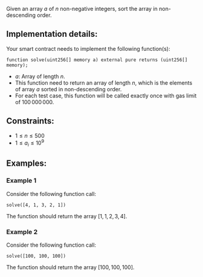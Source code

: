 Given an array $a$ of $n$ non-negative integers, sort the array in non-descending order.

## Implementation details:

Your smart contract needs to implement the following function(s):
```
function solve(uint256[] memory a) external pure returns (uint256[] memory);
```
- $a$: Array of length $n$.
- This function need to return an array of length $n$, which is the elements of array $a$ sorted in non-descending order.
- For each test case, this function will be called exactly once with gas limit of $100\,000\,000$.

## Constraints:
- $1 \le n \le 500$
- $1 \le a_i \le 10^{9}$

## Examples:

### Example 1

Consider the following function call:

```
solve([4, 1, 3, 2, 1])
```

The function should return the array $[1, 1, 2, 3, 4]$.

### Example 2

Consider the following function call:

```
solve([100, 100, 100])
```

The function should return the array $[100, 100, 100]$.
